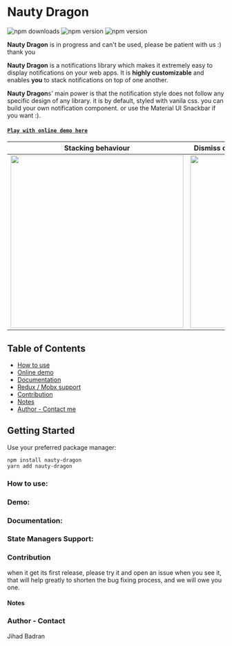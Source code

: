 # Nauty Dragon
![npm downloads](https://img.shields.io/npm/dm/nauty-dragon.svg)
![npm version](https://img.shields.io/npm/v/nauty-dragon.svg?label=version)
![npm version](https://img.shields.io/npm/l/nauty-dragon.svg)

**Nauty Dragon** is in progress and can't be used, please be patient with us :) thank you

**Nauty Dragon** is a notifications library which makes it extremely easy to display notifications on your web apps. It is **highly customizable** and enables **you** to stack notifications on top of one another.

**Nauty Dragon**s' main power is that the notification style does not follow any specific design of any library. it is by default, styled with vanila css.
you can build your own notification component. or use the Material UI Snackbar if you want :). 

    
#### [`Play with online demo here`](https://iamhosseindhv.com/notistack/demos)
  
| Stacking behaviour | Dismiss oldest when reached maxSnack (3 here)| 
| --- | --- |
| <img width="400" src="https://i.imgur.com/MtijvAK.gif"/>    | <img width="400" src="https://i.imgur.com/urX47Wn.gif"/>|


Table of Contents
--
- [How to use](#how-to-use)
- [Online demo](#online-demo)
- [Documentation](#documentation)
- [Redux / Mobx support](#redux-and-mobx-support)
- [Contribution](#contribution)
- [Notes](#notes)
- [Author - Contact me](#author---contact)


## Getting Started
Use your preferred package manager:
```
npm install nauty-dragon
yarn add nauty-dragon
```

### How to use:


### Demo:

### Documentation:


### State Managers Support:

### Contribution
when it get its first release, please try it and open an issue when you see it, that will help greatly to shorten the bug fixing process, and we will owe you one.


#### Notes



### Author - Contact
Jihad Badran
